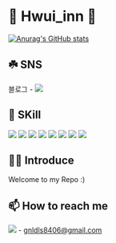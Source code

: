 # 🐣 Hwui_inn 🐥

[![Anurag's GitHub stats](https://github-readme-stats.vercel.app/api?username=Huwiinn)](https://github.com/Huwiinn/github-readme-stats)

## ☘️ SNS
블로그 - <a href="https://velog.io/@hui0725" target="_blank">
<img src="https://img.shields.io/badge/Velog-20C997?style=flat&logo=velog&logoColor=white"/>
</a>


## 📕 SKill

<span>
  <img src="https://img.shields.io/badge/Html5-E34F26?style=flat&logo=Html5&logoColor=white"/>
  <img src="https://img.shields.io/badge/CSS3-1572B6?style=flat&logo=CSS3&logoColor=white"/>
  <img src="https://img.shields.io/badge/JavaScript-F7DF1E?style=flat&logo=JavaScript&logoColor=white"/>
  <img src="https://img.shields.io/badge/TypeScript-3178C6?style=flat&logo=TypeScript&logoColor=white"/>
  <img src="https://img.shields.io/badge/React-61DAFB?style=flat&logo=React&logoColor=white"/>  
  <img src="https://img.shields.io/badge/Next.js-000?style=flat&logo=Next.js&logoColor=white"/> 
  <img src="https://img.shields.io/badge/Firebase-FFCA28?style=flat&logo=Firebase&logoColor=white"/>
  <img src="https://img.shields.io/badge/Tailwind CSS-06B6D4?style=flat&logo=Tailwind CSS&logoColor=white"/>
</span>


## 🏌️‍♂️ Introduce

<div>
  <p>Welcome to my Repo :)</p>
</div>

## 📫 How to reach me
<span>
<img src="https://img.shields.io/badge/Gmail-EA4335?style=flat&logo=Gmail&logoColor=white"/> -
</span>
<a href="mailto:gnldls8406@gmail.com">gnldls8406@gmail.com</a>


  

<!--
**Huwiinn/Huwiinn** is a ✨ _special_ ✨ repository because its `README.md` (this file) appears on your GitHub profile.

헤더 뱃지 달기 https://velog.io/@somm/Github-readme-%EA%BE%B8%EB%AF%B8%EA%B8%B0
깃헙 꾸미기 https://velog.io/@seondal/Github-Readme-%EA%BE%B8%EB%AF%B8%EA%B8%B0-%EC%B4%9D%EC%A0%95%EB%A6%AC#-%EB%B2%A8%EB%A1%9C%EA%B7%B8-%ED%8F%AC%EC%8A%A4%ED%8C%85-%EB%A6%AC%EB%93%9C%EB%AF%B8%EC%97%90-%EB%B3%B4%EC%97%AC%EC%A3%BC%EA%B8%B0

Here are some ideas to get you started:

- 🔭 I’m currently working on ...
- 🌱 I’m currently learning ...
- 👯 I’m looking to collaborate on ...
- 🤔 I’m looking for help with ...
- 💬 Ask me about ...
- 📫 How to reach me: ...
- 😄 Pronouns: ...
- ⚡ Fun fact: ...
-->
